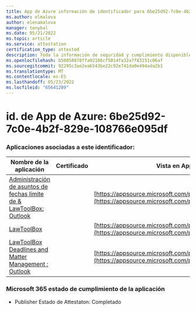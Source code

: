 ```yaml
---
title: App de Azure información de identificador para 6be25d92-7c0e-4b2f-829e-108766e095df
ms.author: elmalova
author: elenamalova
manager: tonybal
ms.date: 05/21/2022
ms.topic: article
ms.service: attestation
certification_type: attested
description: Toda la información de seguridad y cumplimiento disponible para 6be25d92-7c0e-4b2f-829e-108766e095df.
ms.openlocfilehash: b50050878ffa92186cf5014fa32a7f83151c06af
ms.sourcegitcommit: 92295c3ae2ea6543be22c92e741da0e494ada2b1
ms.translationtype: MT
ms.contentlocale: es-ES
ms.lasthandoff: 05/23/2022
ms.locfileid: "65641289"
---
```

# <a name="azure-app-id-6be25d92-7c0e-4b2f-829e-108766e095df"></a>id. de App de Azure: 6be25d92-7c0e-4b2f-829e-108766e095df


### <a name="apps-associated-with-this-id"></a>Aplicaciones asociadas a este identificador:
| **Nombre de la aplicación** | **Certificado** | **Vista en AppSource** |
|--------------|---------------|-----------------------|
| [Administración de asuntos de fechas límite de &amp; LawToolBox: Outlook](../forward/WA104120953.md) |  | [https://appsource.microsoft.com/product/office/WA104120953](https://appsource.microsoft.com/product/office/WA104120953) |
| [LawToolBox](../forward/WA104381656.md) |  | [https://appsource.microsoft.com/product/office/WA104381656](https://appsource.microsoft.com/product/office/WA104381656) |
| [LawToolBox Deadlines and Matter Management : Outlook](../forward/WA200003103.md) |  | [https://appsource.microsoft.com/product/office/WA200003103](https://appsource.microsoft.com/product/office/WA200003103) |

### <a name="microsoft-365-app-compliance-status"></a>Microsoft 365 estado de cumplimiento de la aplicación
- Publisher Estado de Attestaton: Completado
